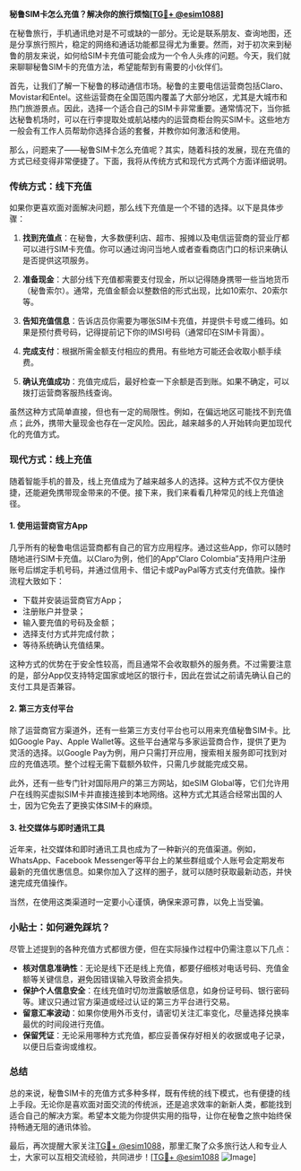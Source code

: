 **秘鲁SIM卡怎么充值？解决你的旅行烦恼[[TG💪+ @esim1088](https://t.me/s/esim1088)]**

在秘鲁旅行，手机通讯绝对是不可或缺的一部分。无论是联系朋友、查询地图，还是分享旅行照片，稳定的网络和通话功能都显得尤为重要。然而，对于初次来到秘鲁的朋友来说，如何给SIM卡充值可能会成为一个令人头疼的问题。今天，我们就来聊聊秘鲁SIM卡的充值方法，希望能帮到有需要的小伙伴们。

首先，让我们了解一下秘鲁的移动通信市场。秘鲁的主要电信运营商包括Claro、Movistar和Entel。这些运营商在全国范围内覆盖了大部分地区，尤其是大城市和热门旅游景点。因此，选择一个适合自己的SIM卡非常重要。通常情况下，当你抵达秘鲁机场时，可以在行李提取处或航站楼内的运营商柜台购买SIM卡。这些地方一般会有工作人员帮助你选择合适的套餐，并教你如何激活和使用。

那么，问题来了——秘鲁SIM卡怎么充值呢？其实，随着科技的发展，现在充值的方式已经变得非常便捷了。下面，我将从传统方式和现代方式两个方面详细说明。

### 传统方式：线下充值

如果你更喜欢面对面解决问题，那么线下充值是一个不错的选择。以下是具体步骤：

1. **找到充值点**：在秘鲁，大多数便利店、超市、报摊以及电信运营商的营业厅都可以进行SIM卡充值。你可以通过询问当地人或者查看商店门口的标识来确认是否提供这项服务。

2. **准备现金**：大部分线下充值都需要支付现金，所以记得随身携带一些当地货币（秘鲁索尔）。通常，充值金额会以整数倍的形式出现，比如10索尔、20索尔等。

3. **告知充值信息**：告诉店员你需要为哪张SIM卡充值，并提供卡号或二维码。如果是预付费号码，记得提前记下你的IMSI号码（通常印在SIM卡背面）。

4. **完成支付**：根据所需金额支付相应的费用。有些地方可能还会收取小额手续费。

5. **确认充值成功**：充值完成后，最好检查一下余额是否到账。如果不确定，可以拨打运营商客服热线查询。

虽然这种方式简单直接，但也有一定的局限性。例如，在偏远地区可能找不到充值点；此外，携带大量现金也存在一定风险。因此，越来越多的人开始转向更加现代化的充值方式。

### 现代方式：线上充值

随着智能手机的普及，线上充值成为了越来越多人的选择。这种方式不仅方便快捷，还能避免携带现金带来的不便。接下来，我们来看看几种常见的线上充值途径。

#### 1. 使用运营商官方App

几乎所有的秘鲁电信运营商都有自己的官方应用程序。通过这些App，你可以随时随地进行SIM卡充值。以Claro为例，他们的App“Claro Colombia”支持用户注册账号后绑定手机号码，并通过信用卡、借记卡或PayPal等方式支付充值款。操作流程大致如下：

- 下载并安装运营商官方App；
- 注册账户并登录；
- 输入要充值的号码及金额；
- 选择支付方式并完成付款；
- 等待系统确认充值结果。

这种方式的优势在于安全性较高，而且通常不会收取额外的服务费。不过需要注意的是，部分App仅支持特定国家或地区的银行卡，因此在尝试之前请先确认自己的支付工具是否兼容。

#### 2. 第三方支付平台

除了运营商官方渠道外，还有一些第三方支付平台也可以用来充值秘鲁SIM卡。比如Google Pay、Apple Wallet等。这些平台通常与多家运营商合作，提供了更为灵活的选择。以Google Pay为例，用户只需打开应用，搜索相关服务即可找到对应的充值选项。整个过程无需下载额外软件，只需几步就能完成交易。

此外，还有一些专门针对国际用户的第三方网站，如eSIM Global等，它们允许用户在线购买虚拟SIM卡并直接连接到本地网络。这种方式尤其适合经常出国的人士，因为它免去了更换实体SIM卡的麻烦。

#### 3. 社交媒体与即时通讯工具

近年来，社交媒体和即时通讯工具也成为了一种新兴的充值渠道。例如，WhatsApp、Facebook Messenger等平台上的某些群组或个人账号会定期发布最新的充值优惠信息。如果你加入了这样的圈子，就可以随时获取最新动态，并快速完成充值操作。

当然，在使用这类渠道时一定要小心谨慎，确保来源可靠，以免上当受骗。

### 小贴士：如何避免踩坑？

尽管上述提到的各种充值方式都很方便，但在实际操作过程中仍需注意以下几点：

- **核对信息准确性**：无论是线下还是线上充值，都要仔细核对电话号码、充值金额等关键信息，避免因错误输入导致资金损失。
- **保护个人信息安全**：在线充值时切勿泄露敏感信息，如身份证号码、银行密码等。建议只通过官方渠道或经过认证的第三方平台进行交易。
- **留意汇率波动**：如果你使用外币支付，请密切关注汇率变化，尽量选择兑换率最优的时间段进行充值。
- **保留凭证**：无论采用哪种方式充值，都应妥善保存好相关的收据或电子记录，以便日后查询或维权。

### 总结

总的来说，秘鲁SIM卡的充值方式多种多样，既有传统的线下模式，也有便捷的线上手段。无论你是喜欢面对面交流的传统派，还是追求效率的新新人类，都能找到适合自己的解决方案。希望本文能为你提供实用的指导，让你在秘鲁之旅中始终保持畅通无阻的通讯体验。

最后，再次提醒大家关注[TG💪+ @esim1088](https://t.me/s/esim1088)，那里汇聚了众多旅行达人和专业人士，大家可以互相交流经验，共同进步！[[TG💪+ @esim1088](https://t.me/s/esim1088) ![Image](https://i.postimg.cc/4NQfJmqS/Snipaste-2025-05-13-00-14-12.png)]